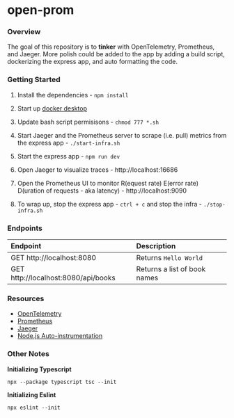 # open-prom

### Overview

The goal of this repository is to **tinker** with OpenTelemetry, Prometheus, and Jaeger. More polish could be added to the app by adding a build script, dockerizing the express app, and auto formatting the code.

### Getting Started

1. Install the dependencies - `npm install`

2. Start up [docker desktop](https://www.docker.com/products/docker-desktop/)

3. Update bash script permisisons - `chmod 777 *.sh`

4. Start Jaeger and the Prometheus server to scrape (i.e. pull) metrics from the express app - `./start-infra.sh`

5. Start the express app - `npm run dev`

6. Open Jaeger to visualize traces - http://localhost:16686

7. Open the Prometheus UI to monitor R(equest rate) E(error rate) D(uration of requests - aka latency) - http://localhost:9090

8. To wrap up, stop the express app - `ctrl + c` and stop the infra - `./stop-infra.sh`

### Endpoints

Endpoint | Description
:--|:--|
GET http://localhost:8080 | Returns `Hello World`
GET http://localhost:8080/api/books | Returns a list of book names

### Resources

- [OpenTelemetry](https://opentelemetry.io/)
- [Prometheus](https://prometheus.io/)
- [Jaeger](https://www.jaegertracing.io/docs/1.21/opentelemetry/)
- [Node.js Auto-instrumentation](https://github.com/open-telemetry/opentelemetry-js-contrib/tree/main/metapackages/auto-instrumentations-node#readme)


### Other Notes

**Initializing Typescript**

`npx --package typescript tsc --init`

**Initializing Eslint**

`npx eslint --init`


